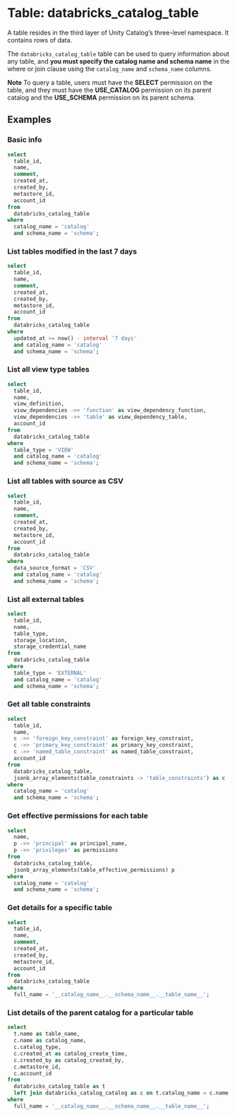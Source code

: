 # Table: databricks_catalog_table

A table resides in the third layer of Unity Catalog’s three-level namespace. It contains rows of data.

The `databricks_catalog_table` table can be used to query information about any table, and **you must specify the catalog name and schema name** in the where or join clause using the `catalog_name` and `schema_name` columns.

**Note** To query a table, users must have the **SELECT** permission on the table, and they must have the **USE_CATALOG** permission on its parent catalog and the **USE_SCHEMA** permission on its parent schema.

## Examples

### Basic info

```sql
select
  table_id,
  name,
  comment,
  created_at,
  created_by,
  metastore_id,
  account_id
from
  databricks_catalog_table
where
  catalog_name = 'catalog'
  and schema_name = 'schema';
```

### List tables modified in the last 7 days

```sql
select
  table_id,
  name,
  comment,
  created_at,
  created_by,
  metastore_id,
  account_id
from
  databricks_catalog_table
where
  updated_at >= now() - interval '7 days'
  and catalog_name = 'catalog'
  and schema_name = 'schema';
```

### List all view type tables

```sql
select
  table_id,
  name,
  view_definition,
  view_dependencies ->> 'function' as view_dependency_function,
  view_dependencies ->> 'table' as view_dependency_table,
  account_id
from
  databricks_catalog_table
where
  table_type = 'VIEW'
  and catalog_name = 'catalog'
  and schema_name = 'schema';
```

### List all tables with source as CSV

```sql
select
  table_id,
  name,
  comment,
  created_at,
  created_by,
  metastore_id,
  account_id
from
  databricks_catalog_table
where
  data_source_format = 'CSV'
  and catalog_name = 'catalog'
  and schema_name = 'schema';
```

### List all external tables

```sql
select
  table_id,
  name,
  table_type,
  storage_location,
  storage_credential_name
from
  databricks_catalog_table
where
  table_type = 'EXTERNAL'
  and catalog_name = 'catalog'
  and schema_name = 'schema';
```

### Get all table constraints

```sql
select
  table_id,
  name,
  c ->> 'foreign_key_constraint' as foreign_key_constraint,
  c ->> 'primary_key_constraint' as primary_key_constraint,
  c ->> 'named_table_constraint' as named_table_constraint,
  account_id
from
  databricks_catalog_table,
  jsonb_array_elements(table_constraints -> 'table_constraints') as c
where
  catalog_name = 'catalog'
  and schema_name = 'schema';
```

### Get effective permissions for each table

```sql
select
  name,
  p ->> 'principal' as principal_name,
  p ->> 'privileges' as permissions
from
  databricks_catalog_table,
  jsonb_array_elements(table_effective_permissions) p
where
  catalog_name = 'catalog'
  and schema_name = 'schema';
```

### Get details for a specific table

```sql
select
  table_id,
  name,
  comment,
  created_at,
  created_by,
  metastore_id,
  account_id
from
  databricks_catalog_table
where
  full_name = '__catalog_name__.__schema_name__.__table_name__';
```

### List details of the parent catalog for a particular table

```sql
select
  t.name as table_name,
  c.name as catalog_name,
  c.catalog_type,
  c.created_at as catalog_create_time,
  c.created_by as catalog_created_by,
  c.metastore_id,
  c.account_id
from
  databricks_catalog_table as t
  left join databricks_catalog_catalog as c on t.catalog_name = c.name
where
  full_name = '__catalog_name__.__schema_name__.__table_name__';
```